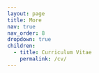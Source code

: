 ```yaml
---
layout: page
title: More
nav: true
nav_order: 8
dropdown: true
children:
  - title: Curriculum Vitae
    permalink: /cv/
---
```

